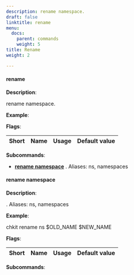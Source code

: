 ```yaml
---
description: rename namespace.
draft: false
linktitle: rename
menu:
  docs:
    parent: commands
    weight: 5
title: Rename
weight: 2

---
```


#### <a name="rename">rename</a>

**Description**:

rename namespace.

**Example**:



**Flags**:

| Short | Name | Usage | Default value |
| ----- | ---- | ----- | ------------- |


**Subcommands**:

* **[rename namespace](#rename_namespace)** . Aliases: ns, namespaces


#### <a name="rename_namespace">rename namespace</a>

**Description**:

. Aliases: ns, namespaces

**Example**:

chkit rename ns $OLD_NAME $NEW_NAME

**Flags**:

| Short | Name | Usage | Default value |
| ----- | ---- | ----- | ------------- |


**Subcommands**:



